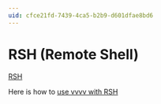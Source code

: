 ```yaml
---
uid: cfce21fd-7439-4ca5-b2b9-d601dfae8bd6
---
```


# RSH (Remote Shell)


<a href="http://en.wikipedia.org/wiki/Remote_Shell" class="extURL" target="_blank">RSH</a>  


Here is how to [use vvvv with RSH](xref:669aa8be-27ac-4727-acb4-c66dbc20a1c4)  



